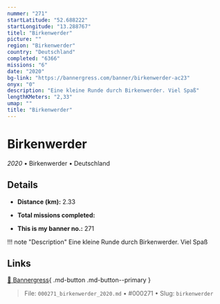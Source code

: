 ```yaml
---
nummer: "271"
startLatitude: "52.688222"
startLongitude: "13.288767"
titel: "Birkenwerder"
picture: ""
region: "Birkenwerder"
country: "Deutschland"
completed: "6366"
missions: "6"
date: "2020"
bg-link: "https://bannergress.com/banner/birkenwerder-ac23"
onyx: "0"
description: "Eine kleine Runde durch Birkenwerder. Viel Spaß"
lengthKMeters: "2,33"
umap: ""
title: "Birkenwerder"
---
```

# Birkenwerder

*2020* • Birkenwerder • Deutschland



## Details
- **Distance (km):** 2.33

- **Total missions completed:** 
- **This is my banner no.:** 271


!!! note "Description"
    Eine kleine Runde durch Birkenwerder. Viel Spaß



## Links
[🔗 Bannergress](https://bannergress.com/banner/birkenwerder-ac23){ .md-button .md-button--primary }



> File: `000271_birkenwerder_2020.md` • #000271 • Slug: `birkenwerder`
